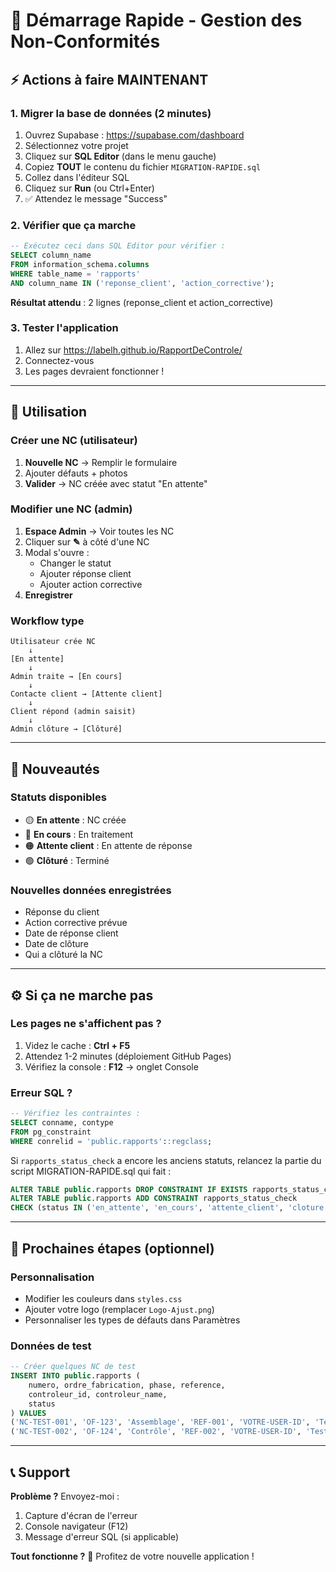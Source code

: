 # 🚀 Démarrage Rapide - Gestion des Non-Conformités

## ⚡ Actions à faire MAINTENANT

### 1. Migrer la base de données (2 minutes)

1. Ouvrez Supabase : https://supabase.com/dashboard
2. Sélectionnez votre projet
3. Cliquez sur **SQL Editor** (dans le menu gauche)
4. Copiez **TOUT** le contenu du fichier `MIGRATION-RAPIDE.sql`
5. Collez dans l'éditeur SQL
6. Cliquez sur **Run** (ou Ctrl+Enter)
7. ✅ Attendez le message "Success"

### 2. Vérifier que ça marche

```sql
-- Exécutez ceci dans SQL Editor pour vérifier :
SELECT column_name
FROM information_schema.columns
WHERE table_name = 'rapports'
AND column_name IN ('reponse_client', 'action_corrective');
```

**Résultat attendu** : 2 lignes (reponse_client et action_corrective)

### 3. Tester l'application

1. Allez sur https://labelh.github.io/RapportDeControle/
2. Connectez-vous
3. Les pages devraient fonctionner !

---

## 📝 Utilisation

### Créer une NC (utilisateur)
1. **Nouvelle NC** → Remplir le formulaire
2. Ajouter défauts + photos
3. **Valider** → NC créée avec statut "En attente"

### Modifier une NC (admin)
1. **Espace Admin** → Voir toutes les NC
2. Cliquer sur **✎** à côté d'une NC
3. Modal s'ouvre :
   - Changer le statut
   - Ajouter réponse client
   - Ajouter action corrective
4. **Enregistrer**

### Workflow type
```
Utilisateur crée NC
    ↓
[En attente]
    ↓
Admin traite → [En cours]
    ↓
Contacte client → [Attente client]
    ↓
Client répond (admin saisit)
    ↓
Admin clôture → [Clôturé]
```

---

## 🎨 Nouveautés

### Statuts disponibles
- 🟡 **En attente** : NC créée
- 🔵 **En cours** : En traitement
- 🟠 **Attente client** : En attente de réponse
- 🟢 **Clôturé** : Terminé

### Nouvelles données enregistrées
- Réponse du client
- Action corrective prévue
- Date de réponse client
- Date de clôture
- Qui a clôturé la NC

---

## ⚙️ Si ça ne marche pas

### Les pages ne s'affichent pas ?
1. Videz le cache : **Ctrl + F5**
2. Attendez 1-2 minutes (déploiement GitHub Pages)
3. Vérifiez la console : **F12** → onglet Console

### Erreur SQL ?
```sql
-- Vérifiez les contraintes :
SELECT conname, contype
FROM pg_constraint
WHERE conrelid = 'public.rapports'::regclass;
```

Si `rapports_status_check` a encore les anciens statuts, relancez la partie du script MIGRATION-RAPIDE.sql qui fait :
```sql
ALTER TABLE public.rapports DROP CONSTRAINT IF EXISTS rapports_status_check;
ALTER TABLE public.rapports ADD CONSTRAINT rapports_status_check
CHECK (status IN ('en_attente', 'en_cours', 'attente_client', 'cloture'));
```

---

## 🎯 Prochaines étapes (optionnel)

### Personnalisation
- Modifier les couleurs dans `styles.css`
- Ajouter votre logo (remplacer `Logo-Ajust.png`)
- Personnaliser les types de défauts dans Paramètres

### Données de test
```sql
-- Créer quelques NC de test
INSERT INTO public.rapports (
    numero, ordre_fabrication, phase, reference,
    controleur_id, controleur_name,
    status
) VALUES
('NC-TEST-001', 'OF-123', 'Assemblage', 'REF-001', 'VOTRE-USER-ID', 'Test User', 'en_attente'),
('NC-TEST-002', 'OF-124', 'Contrôle', 'REF-002', 'VOTRE-USER-ID', 'Test User', 'en_cours');
```

---

## 📞 Support

**Problème ?** Envoyez-moi :
1. Capture d'écran de l'erreur
2. Console navigateur (F12)
3. Message d'erreur SQL (si applicable)

**Tout fonctionne ?** 🎉 Profitez de votre nouvelle application !

